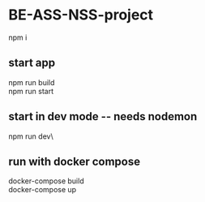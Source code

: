 # BE-ASS-NSS-project

npm i

## start app
npm run build\
npm run start

## start in dev mode -- needs nodemon
npm run dev\

## run with docker compose
docker-compose build\
docker-compose up

[//]: # ( &#40;docker build -t ass_nss_bev .&#41;)
